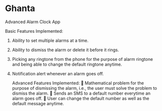 # Ghanta
Advanced Alarm Clock App

Basic Features Implemented:
1. Ability to set multiple alarms at a time.
2. Ability to dismiss the alarm or delete it before it rings.
3. Picking any ringtone from the phone for the purpose of alarm ringtone and being able to change the default ringtone anytime.
4. Notification alert whenever an alarm goes off.

   Advanced Features Implemented:
	Mathematical problem for the purpose of dismissing the alarm, i.e., the user must solve the problem to dismiss the alarm.
	Sends an SMS to a default number everytime an alarm goes off.
	User can change the default number as well as the default message anytime.


